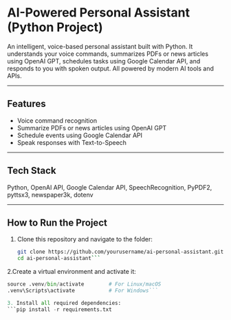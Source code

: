  #  AI-Powered Personal Assistant (Python Project)

An intelligent, voice-based personal assistant built with Python. It understands your voice commands, summarizes PDFs or news articles using OpenAI GPT, schedules tasks using Google Calendar API, and responds to you with spoken output. All powered by modern AI tools and APIs.

---

##  Features

-  Voice command recognition  
-  Summarize PDFs or news articles using OpenAI GPT  
-  Schedule events using Google Calendar API  
-  Speak responses with Text-to-Speech  

---

##  Tech Stack

Python, OpenAI API, Google Calendar API, SpeechRecognition, PyPDF2, pyttsx3, newspaper3k, dotenv

---

##  How to Run the Project

1. Clone this repository and navigate to the folder:
   ```bash
   git clone https://github.com/yourusername/ai-personal-assistant.git
   cd ai-personal-assistant```

2.Create a virtual environment and activate it:

   ```python -m venv .venv
source .venv/bin/activate        # For Linux/macOS
.venv\Scripts\activate           # For Windows```

3. Install all required dependencies:
```pip install -r requirements.txt
```

